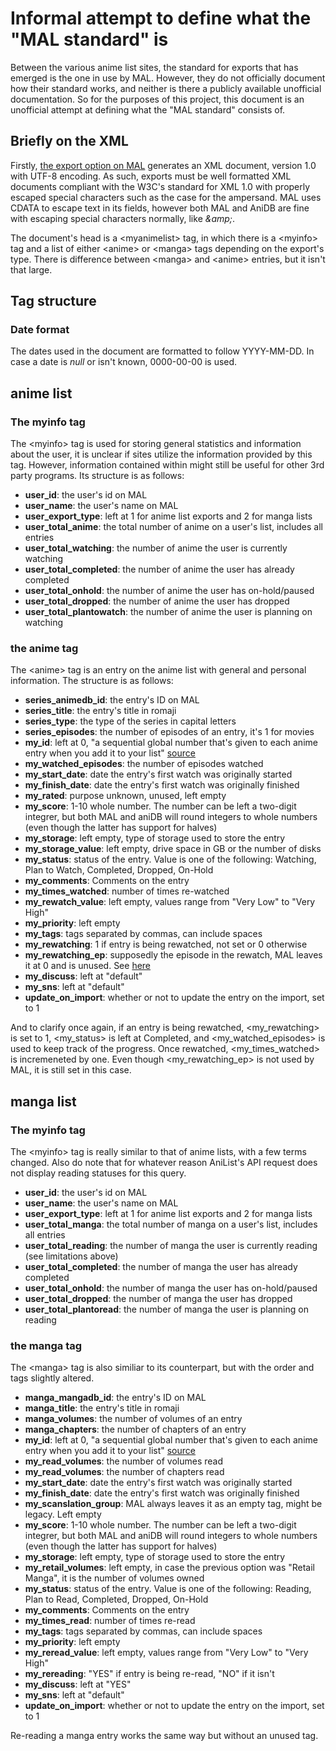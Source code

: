 # Informal attempt to define what the "MAL standard" is

Between the various anime list sites, the standard for exports that has emerged is the one in use by MAL. However, they do not officially document how their standard works, and neither is there a publicly available unofficial documentation. So for the purposes of this project, this document is an unofficial attempt at defining what the "MAL standard" consists of.

## Briefly on the XML

Firstly, [the export option on MAL](https://myanimelist.net/panel.php?go=export) generates an XML document, version 1.0 with UTF-8 encoding. As such, exports must be well formatted XML documents compliant with the W3C's standard for XML 1.0 with properly escaped special characters such as the case for the ampersand. MAL uses CDATA to escape text in its fields, however both MAL and AniDB are fine with escaping special characters normally, like *\&amp;*.

The document's head is a \<myanimelist\> tag, in which there is a \<myinfo\> tag and a list of either \<anime\> or \<manga\> tags depending on the export's type. There is difference between \<manga\> and \<anime\> entries, but it isn't that large.

## Tag structure

### Date format

The dates used in the document are formatted to follow YYYY-MM-DD. In case a date is *null* or isn't known, 0000-00-00 is used.

## anime list

### The myinfo tag

The \<myinfo\> tag is used for storing general statistics and information about the user, it is unclear if sites utilize the information provided by this tag. However, information contained within might still be useful for other 3rd party programs. Its structure is as follows:

- **user\_id**: the user's id on MAL
- **user\_name**: the user's name on MAL
- **user\_export\_type**: left at 1 for anime list exports and 2 for manga lists
- **user\_total\_anime**: the total number of anime on a user's list, includes all entries
- **user\_total\_watching**: the number of anime the user is currently watching
- **user\_total\_completed**: the number of anime the user has already completed
- **user\_total\_onhold**: the number of anime the user has on-hold/paused
- **user\_total\_dropped**: the number of anime the user has dropped
- **user\_total\_plantowatch**: the number of anime the user is planning on watching

### the anime tag

The \<anime\> tag is an entry on the anime list with general and personal information. The structure is as follows: 

- **series\_animedb\_id**: the entry's ID on MAL
- **series\_title**: the entry's title in romaji
- **series\_type**: the type of the series in capital letters
- **series\_episodes**: the number of episodes of an entry, it's 1 for movies
- **my\_id**: left at 0, "a sequential global number that's given to each anime entry when you add it to your list" [source](https://myanimelist.net/forum/?goto=post&topicid=267660&id=9784885)
- **my\_watched\_episodes**: the number of episodes watched
- **my\_start\_date**: date the entry's first watch was originally started
- **my\_finish\_date**: date the entry's first watch was originally finished
- **my\_rated**: purpose unknown, unused, left empty
- **my\_score**: 1-10 whole number. The number can be left a two-digit integrer, but both MAL and aniDB will round integers to whole numbers (even though the latter has support for halves)
- **my\_storage**: left empty, type of storage used to store the entry
- **my\_storage\_value**: left empty, drive space in GB or the number of disks
- **my\_status**: status of the entry. Value is one of the following: Watching, Plan to Watch, Completed, Dropped, On-Hold
- **my\_comments**: Comments on the entry
- **my\_times\_watched**: number of times re-watched 
- **my\_rewatch\_value**: left empty, values range from "Very Low" to "Very High"
- **my\_priority**: left empty
- **my\_tags**: tags separated by commas, can include spaces
- **my\_rewatching**: 1 if entry is being rewatched, not set or 0 otherwise 
- **my\_rewatching\_ep**: supposedly the episode in the rewatch, MAL leaves it at 0 and is unused. See [here](https://myanimelist.net/forum/?goto=post&topicid=294806&id=10649513)
- **my\_discuss**: left at "default"
- **my\_sns**: left at "default"
- **update\_on\_import**: whether or not to update the entry on the import, set to 1

And to clarify once again, if an entry is being rewatched, \<my\_rewatching\> is set to 1, \<my\_status\> is left at Completed, and \<my\_watched\_episodes\> is used to keep track of the progress. Once rewatched, \<my\_times\_watched\> is incremeneted by one. Even though \<my\_rewatching\_ep\> is not used by MAL, it is still set in this case.

## manga list

### The myinfo tag

The \<myinfo\> tag is really similar to that of anime lists, with a few terms changed. Also do note that for whatever reason AniList's API request does not display reading statuses for this query.

- **user\_id**: the user's id on MAL
- **user\_name**: the user's name on MAL
- **user\_export\_type**: left at 1 for anime list exports and 2 for manga lists
- **user\_total\_manga**: the total number of manga on a user's list, includes all entries
- **user\_total\_reading**: the number of manga the user is currently reading (see limitations above)
- **user\_total\_completed**: the number of manga the user has already completed
- **user\_total\_onhold**: the number of manga the user has on-hold/paused
- **user\_total\_dropped**: the number of manga the user has dropped
- **user\_total\_plantoread**: the number of manga the user is planning on reading

### the manga tag

The \<manga\> tag is also similiar to its counterpart, but with the order and tags slightly altered.

- **manga\_mangadb\_id**: the entry's ID on MAL
- **manga\_title**: the entry's title in romaji
- **manga\_volumes**: the number of volumes of an entry
- **manga\_chapters**: the number of chapters of an entry
- **my\_id**: left at 0, "a sequential global number that's given to each anime entry when you add it to your list" [source](https://myanimelist.net/forum/?goto=post&topicid=267660&id=9784885)
- **my\_read\_volumes**: the number of volumes read
- **my\_read\_volumes**: the number of chapters read
- **my\_start\_date**: date the entry's first watch was originally started
- **my\_finish\_date**: date the entry's first watch was originally finished
- **my\_scanslation_group**: MAL always leaves it as an empty tag, might be legacy. Left empty
- **my\_score**: 1-10 whole number. The number can be left a two-digit integrer, but both MAL and aniDB will round integers to whole numbers (even though the latter has support for halves)
- **my\_storage**: left empty, type of storage used to store the entry
- **my\_retail\_volumes**: left empty, in case the previous option was "Retail Manga", it is the number of volumes owned
- **my\_status**: status of the entry. Value is one of the following: Reading, Plan to Read, Completed, Dropped, On-Hold
- **my\_comments**: Comments on the entry
- **my\_times\_read**: number of times re-read
- **my\_tags**: tags separated by commas, can include spaces
- **my\_priority**: left empty
- **my\_reread\_value**: left empty, values range from "Very Low" to "Very High"
- **my\_rereading**: "YES" if entry is being re-read, "NO" if it isn't
- **my\_discuss**: left at "YES"
- **my\_sns**: left at "default"
- **update\_on\_import**: whether or not to update the entry on the import, set to 1

Re-reading a manga entry works the same way but without an unused tag.
